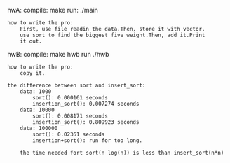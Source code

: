 hwA:
	compile: make
	run: ./main

	how to write the pro:
		First, use file readin the data.Then, store it with vector.
		use sort to find the biggest five weight.Then, add it.Print
		it out.

hwB:
	compile: make hwb
	run ./hwb
	
	how to write the pro:
		copy it.
	
	the difference between sort and insert_sort:
		data: 1000 
			sort(): 0.000161 seconds
			insertion_sort(): 0.007274 seconds
		data: 10000
			sort(): 0.008171 seconds
			insertion_sort(): 0.809923 seconds
		data: 100000
			sort(): 0.02361 seconds
			insertion+sort(): run for too long.

		the time needed fort sort(n log(n)) is less than insert_sort(n*n)		
